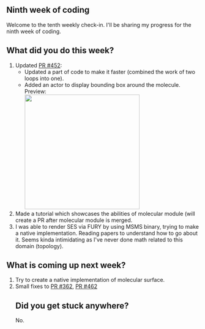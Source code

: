 <h2>Ninth week of coding </h2>
<p>Welcome to the tenth weekly check-in. I'll be sharing my progress for the ninth week of coding.</p>
<h2> What did you do this week? </h2>
<p><ol>
  <li>Updated <a href="https://github.com/fury-gl/fury/pull/452">PR #452</a>: <ul><li>Updated a part of code to make it faster (combined the work of two loops into one).</li>
    <li>Added an actor to display bounding box around the molecule. 
      <br>Preview: <br>
    <img src="https://user-images.githubusercontent.com/65067354/128624529-03c026be-7f80-4792-b57e-eceeb1767ec2.png" width="300" height="300"></li></ul></li>
  <li>Made a tutorial which showcases the abilities of molecular module (will create a PR after molecular module is merged.</li>
  </li>
<li>I was able to render SES via FURY by using MSMS binary, trying to make a native implementation. Reading papers to understand how to go about it. 
  Seems kinda intimidating as I've never done math related to this domain (topology).</li></ol>
</p>
<h2>What is coming up next week?</h2>
<p><ol><li>Try to create a native implementation of molecular surface.</li>
  <li>Small fixes to <a href="https://github.com/fury-gl/fury/pull/362">PR #362</a>, <a href="https://github.com/fury-gl/fury/pull/462">PR #462</a></p>
<h2>Did you get stuck anywhere?</h2>
<p>No.</p>
